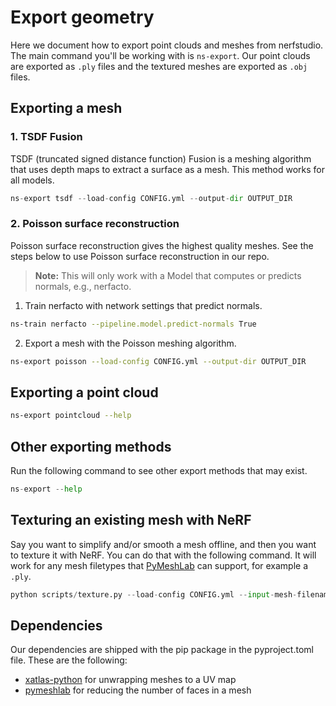 # Export geometry

Here we document how to export point clouds and meshes from nerfstudio. The main command you'll be working with is `ns-export`. Our point clouds are exported as `.ply` files and the textured meshes are exported as `.obj` files.

## Exporting a mesh

### 1. TSDF Fusion

TSDF (truncated signed distance function) Fusion is a meshing algorithm that uses depth maps to extract a surface as a mesh. This method works for all models.

```python
ns-export tsdf --load-config CONFIG.yml --output-dir OUTPUT_DIR
```

### 2. Poisson surface reconstruction

Poisson surface reconstruction gives the highest quality meshes. See the steps below to use Poisson surface reconstruction in our repo.

> **Note:**
> This will only work with a Model that computes or predicts normals, e.g., nerfacto.


1. Train nerfacto with network settings that predict normals.

```bash
ns-train nerfacto --pipeline.model.predict-normals True
```

2. Export a mesh with the Poisson meshing algorithm.

```bash
ns-export poisson --load-config CONFIG.yml --output-dir OUTPUT_DIR
```

## Exporting a point cloud

```bash
ns-export pointcloud --help
```

## Other exporting methods

Run the following command to see other export methods that may exist.

```python
ns-export --help
```

## Texturing an existing mesh with NeRF

Say you want to simplify and/or smooth a mesh offline, and then you want to texture it with NeRF. You can do that with the following command. It will work for any mesh filetypes that [PyMeshLab](https://pymeshlab.readthedocs.io/en/latest/) can support, for example a `.ply`.

```python
python scripts/texture.py --load-config CONFIG.yml --input-mesh-filename FILENAME --output-dir OUTPUT_DIR
```

## Dependencies

Our dependencies are shipped with the pip package in the pyproject.toml file. These are the following:

- [xatlas-python](https://github.com/mworchel/xatlas-python) for unwrapping meshes to a UV map
- [pymeshlab](https://pymeshlab.readthedocs.io/en/latest/) for reducing the number of faces in a mesh
